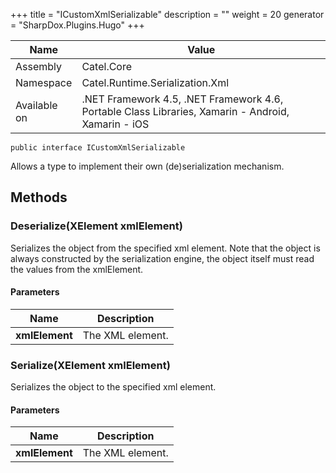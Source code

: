 

+++
title = "ICustomXmlSerializable" 
description = ""
weight = 20
generator = "SharpDox.Plugins.Hugo"
+++

Name|Value
---|---
Assembly|Catel.Core
Namespace|Catel.Runtime.Serialization.Xml
Available on|.NET Framework 4.5, .NET Framework 4.6, Portable Class Libraries, Xamarin - Android, Xamarin - iOS

```
public interface ICustomXmlSerializable
```

Allows a type to implement their own (de)serialization mechanism.

## Methods

### Deserialize(XElement xmlElement)

Serializes the object from the specified xml element. Note that the object is always constructed by the serialization engine, the object itself must read the values from the xmlElement.

#### Parameters

Name|Description
---|---
**xmlElement**|The XML element.

### Serialize(XElement xmlElement)

Serializes the object to the specified xml element.

#### Parameters

Name|Description
---|---
**xmlElement**|The XML element.

